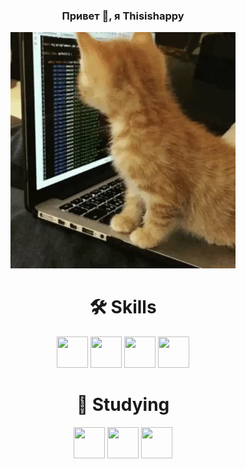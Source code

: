 <div align="center">
    <h3>Привет 👋, я Thisishappy</h3>
    <img src="https://github.com/thisishappy12/thisishappy12/blob/main/giphy.webp" >

# 🛠️ Skills
<div display="flex">
  <img width="50px" height="50px" src="https://cdn.jsdelivr.net/gh/devicons/devicon@latest/icons/python/python-original.svg" />
  <img width="50px" height="50px" src="https://cdn.jsdelivr.net/gh/devicons/devicon@latest/icons/tensorflow/tensorflow-original.svg" />
  <img width="50px" height="50px" src="https://cdn.jsdelivr.net/gh/devicons/devicon@latest/icons/numpy/numpy-original.svg" />
  <img width="50px" height="50px" src="https://cdn.jsdelivr.net/gh/devicons/devicon@latest/icons/opencv/opencv-original.svg" /
</div>

# 📖 Studying
<div display="flex">
  <img width="50px" height="50px" src="https://cdn.jsdelivr.net/gh/devicons/devicon@latest/icons/vim/vim-original.svg" />
  <img width="50px" height="50px" src="https://cdn.jsdelivr.net/gh/devicons/devicon@latest/icons/linux/linux-original.svg" />
  <img width="50px" height="50px" src="https://cdn.jsdelivr.net/gh/devicons/devicon@latest/icons/cplusplus/cplusplus-original.svg" />
</div>
